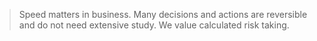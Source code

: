 >Speed matters in business. Many decisions and actions are reversible and do not need extensive study. We value calculated risk taking.